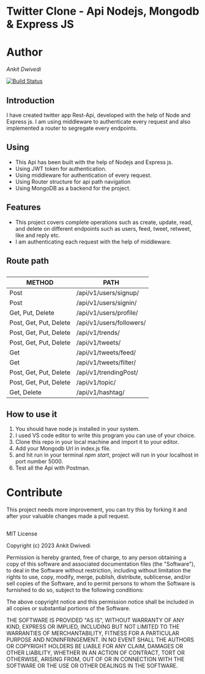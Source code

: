 # Twitter Clone - Api Nodejs, Mongodb & Express JS
##
# Author
_Ankit Dwivedi_

[![Build Status](https://travis-ci.org/anksji/NewsApp-RestApi.svg?branch=main)](https://travis-ci.org/anksji/NewsApp-RestApi)

## Introduction
I have created twitter app Rest-Api, developed with the help of Node and Express js. I am using middleware to authenticate every request and also implemented a router to segregate every endpoints.

## Using
- This Api has been built with the help of Nodejs and Express js.
- Using JWT token for authentication. 
- Using middleware for authentication of every request.
- Using Router structure for api path navigation
- Using MongoDB as a backend for the project.


## Features
- This project covers complete operations such as create, update, read, and delete on different endpoints such as users, feed, tweet, retweet, like and reply etc.
- I am authenticating each request with the help of middleware.

## Route path 
##
| METHOD | PATH |
| ------ | ------ |
| Post | /api/v1/users/signup/ |
| Post | /api/v1/users/signin/ |
| Get, Put, Delete | /api/v1/users/profile/ |
| Post, Get, Put, Delete | /api/v1/users/followers/ |
| Post, Get, Put, Delete  | /api/v1/trends/ |
| Post, Get, Put, Delete  | /api/v1/tweets/ |
| Get | /api/v1/tweets/feed/ |
| Get  | /api/v1/tweets/filter/ |
| Post, Get, Put, Delete  | /api/v1/trendingPost/ |
| Post, Get, Put, Delete  | /api/v1/topic/ |
| Get, Delete  | /api/v1/hashtag/ |



## How to use it

1. You should have node js installed in your system.
2. I used VS code editor to write this program you can use of your choice.
3. Clone this repo in your local machine and import it to your editor.
4. Add your Mongodb Url in index.js file.
5. and hit run in your terminal _npm start_, project will run in your localhost in port number 5000. 
4. Test all the Api with Postman.


# Contribute
This project needs more improvement, you can try this by forking it and after your valuable changes made a pull request.




##
##

MIT License

Copyright (c) 2023 Ankit Dwivedi

Permission is hereby granted, free of charge, to any person obtaining a copy of this software and associated documentation files (the "Software"), to deal in the Software without restriction, including without limitation the rights to use, copy, modify, merge, publish, distribute, sublicense, and/or sell copies of the Software, and to permit persons to whom the Software is furnished to do so, subject to the following conditions:

The above copyright notice and this permission notice shall be included in all copies or substantial portions of the Software.

THE SOFTWARE IS PROVIDED "AS IS", WITHOUT WARRANTY OF ANY KIND, EXPRESS OR IMPLIED, INCLUDING BUT NOT LIMITED TO THE WARRANTIES OF MERCHANTABILITY, FITNESS FOR A PARTICULAR PURPOSE AND NONINFRINGEMENT. IN NO EVENT SHALL THE AUTHORS OR COPYRIGHT HOLDERS BE LIABLE FOR ANY CLAIM, DAMAGES OR OTHER LIABILITY, WHETHER IN AN ACTION OF CONTRACT, TORT OR OTHERWISE, ARISING FROM, OUT OF OR IN CONNECTION WITH THE SOFTWARE OR THE USE OR OTHER DEALINGS IN THE SOFTWARE.

